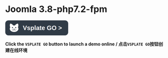 # Joomla 3.8-php7.2-fpm

<a href="https://www.vsplate.com/?docker-compose=https://github.com/vsplate/dcenvs/joomla/3.8-php7.2-fpm"><img alt="VSPLATE GO" src="https://raw.githubusercontent.com/vsplate/images/master/vsgo_btn.png" width="200px"></a>

**Click the `VSPLATE GO` button to launch a demo online / 点击`VSPLATE GO`按钮创建在线环境**